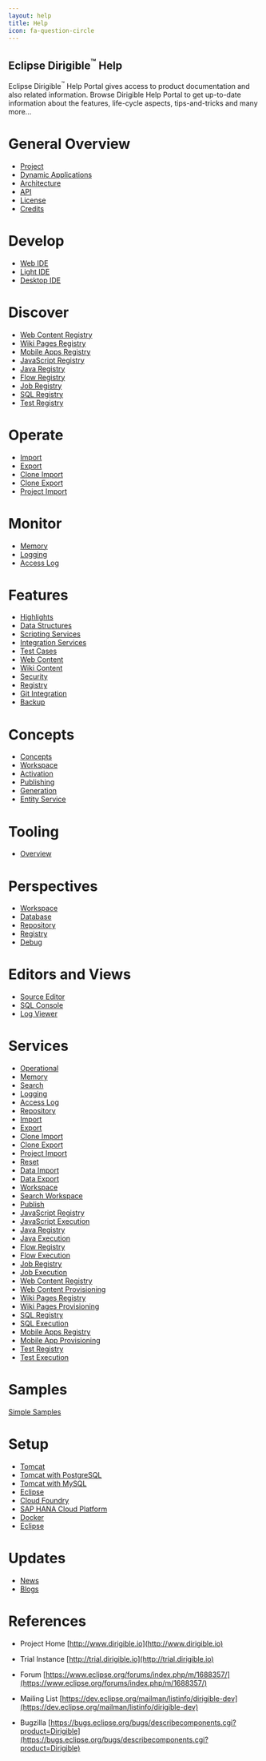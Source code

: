 ```yaml
---
layout: help
title: Help
icon: fa-question-circle
---
```


Eclipse Dirigible<sup>&trade;</sup> Help
---

Eclipse Dirigible<sup>&trade;</sup> Help Portal gives access to product documentation and also related information.
Browse Dirigible Help Portal to get up-to-date information about the features, life-cycle aspects, tips-and-tricks and many more...

General Overview
=====

* [Project](project.html)
* [Dynamic Applications](dynamic_applications.html)
* [Architecture](architecture.html)
* [API](api.html)
* [License](license.html)
* [Credits](credits.html)


Develop
======

* [Web IDE](develop_web_ide.html)
* [Light IDE](develop_light_ide.html)
* [Desktop IDE](develop_desktop_ide.html)


Discover
======

* [Web Content Registry](service_registry_web.html)
* [Wiki Pages Registry](service_registry_wiki.html)
* [Mobile Apps Registry](service_registry_mobile.html)
* [JavaScript Registry](service_registry_js.html)
* [Java Registry](service_registry_java.html)
* [Flow Registry](service_registry_flow.html)
* [Job Registry](service_registry_job.html)
* [SQL Registry](service_registry_sql.html)
* [Test Registry](service_registry_test.html)

Operate
======

* [Import](service_import.html)
* [Export](service_export.html)
* [Clone Import](service_clone_import.html)
* [Clone Export](service_clone_export.html)
* [Project Import](service_project_import.html)

Monitor
======

* [Memory](service_memory.html)
* [Logging](service_logging.html)
* [Access Log](service_accesslog.html)


Features
=====

* [Highlights](features.html)
* [Data Structures](data_structures.html)
* [Scripting Services](scripting_services.html)
* [Integration Services](integration_services.html)
* [Test Cases](test_cases.html)
* [Web Content](web_content.html)
* [Wiki Content](wiki_content.html)
* [Security](security.html)
* [Registry](registry.html)
* [Git Integration](git.html)
* [Backup](backup.html)

Concepts
=====

* [Concepts](concepts.html)
* [Workspace](workspace.html)
* [Activation](activation.html)
* [Publishing](publishing.html)
* [Generation](generation.html)
* [Entity Service](entity_service.html)

Tooling
=====

* [Overview](tooling.html)

Perspectives
=======

* [Workspace](workspace_perspective.html)
* [Database](database_perspective.html)
* [Repository](repository_perspective.html)
* [Registry](registry.html)
* [Debug](debugger.html)

Editors and Views
=======

* [Source Editor](source_editor.html)
* [SQL Console](sql_console.html)
* [Log Viewer](log_viewer.html)
	
Services
=====

* [Operational](service_operational.html)
* [Memory](service_memory.html)
* [Search](service_search.html)
* [Logging](service_logging.html)
* [Access Log](service_accesslog.html)
* [Repository](service_repository.html)
* [Import](service_import.html)
* [Export](service_export.html)
* [Clone Import](service_clone_import.html)
* [Clone Export](service_clone_export.html)
* [Project Import](service_project_import.html)
* [Reset](service_reset.html)
* [Data Import](service_data_import.html)
* [Data Export](service_data_export.html)
* [Workspace](service_workspace.html)
* [Search Workspace](service_searchw.html)
* [Publish](service_publish.html)
* [JavaScript Registry](service_registry_js.html)
* [JavaScript Execution](service_javascript.html)
* [Java Registry](service_registry_java.html)
* [Java Execution](service_java.html)
* [Flow Registry](service_registry_flow.html)
* [Flow Execution](service_flow.html)
* [Job Registry](service_registry_job.html)
* [Job Execution](service_job.html)
* [Web Content Registry](service_registry_web.html)
* [Web Content Provisioning](service_web.html)
* [Wiki Pages Registry](service_registry_wiki.html)
* [Wiki Pages Provisioning](service_wiki.html)
* [SQL Registry](service_registry_sql.html)
* [SQL Execution](service_sql.html)
* [Mobile Apps Registry](service_registry_mobile.html)
* [Mobile App Provisioning](service_mobile.html)
* [Test Registry](service_registry_test.html)
* [Test Execution](service_test.html)

Samples
=====

[Simple Samples](../samples/index.html)

Setup
=====

* [Tomcat](tomcat.html)
* [Tomcat with PostgreSQL](tomcat_postgresql.html)
* [Tomcat with MySQL](tomcat_mysql.html)
* [Eclipse](eclipse_rcp.html)
* [Cloud Foundry](cloudfoundry.html)
* [SAP HANA Cloud Platform](hcp.html)
* [Docker](docker.html)
* [Eclipse](eclipse.html)

Updates
=====

* [News](/news.html)
* [Blogs](/blogs.html)

References
=====

- Project Home
[http://www.dirigible.io](http://www.dirigible.io)

- Trial Instance
[http://trial.dirigible.io](http://trial.dirigible.io)

- Forum
[https://www.eclipse.org/forums/index.php/m/1688357/](https://www.eclipse.org/forums/index.php/m/1688357/)

- Mailing List
[https://dev.eclipse.org/mailman/listinfo/dirigible-dev](https://dev.eclipse.org/mailman/listinfo/dirigible-dev)

- Bugzilla
[https://bugs.eclipse.org/bugs/describecomponents.cgi?product=Dirigible](https://bugs.eclipse.org/bugs/describecomponents.cgi?product=Dirigible)

